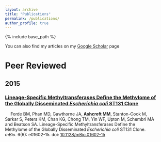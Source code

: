 ```yaml
---
layout: archive
title: "Publications"
permalink: /publications/
author_profile: true
---
```


{% include base_path %}

  You can also find my articles on my [Google Scholar](https://scholar.google.com.au/citations?user=HgFxnPkAAAAJ&hl=en) page

Peer Reviewed
=============

## 2015

### [Lineage-Specific Methyltransferases Define the Methylome of the Globally Disseminated _Escherichia coli_ ST131 Clone](https://doi.org/10.1128/mBio.01602-15)

&emsp; Forde BM, Phan MD, Gawthorne JA, __Ashcroft MM__, Stanton-Cook M, Sarkar S, Peters KM, Chan KG, Chong TM, Yin WF, Upton M, Schembri MA and Beatson SA. Lineage-Specific Methyltransferases Define the Methylome of the Globally Disseminated _Escherichia coli_ ST131 Clone. *mBio*. 6(6): e01602-15. doi: [10.1128/mBio.01602-15](https://doi.org/10.1128/mBio.01602-15)

<span class="__dimensions_badge_embed__" data-doi="10.1128/mBio.01602-15" data-style="small_circle" data-hide-zero-citations="true"> <span data-badge-popover="right" data-badge-type="donut" data-doi="10.1128/mBio.01602-15" data-hide-no-mentions="true" class="altmetric-embed"> </span>
